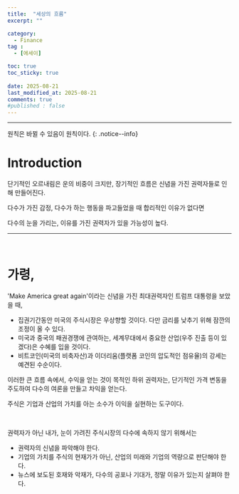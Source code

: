 ```yaml
---
title:  "세상의 흐름" 
excerpt: ""

category:
  - Finance
tag :
  - [에세이]

toc: true
toc_sticky: true
 
date: 2025-08-21
last_modified_at: 2025-08-21
comments: true
#published : false
---
```


---

원칙은 바뀔 수 있음이 원칙이다.
{: .notice--info}

# Introduction

단기적인 오르내림은 운의 비중이 크지만, 장기적인 흐름은 신념을 가진 권력자들로 인해 만들어진다.

다수가 가진 감정, 다수가 하는 행동을 파고들었을 때 합리적인 이유가 없다면

다수의 눈을 가리는, 이유를 가진 권력자가 있을 가능성이 높다.

---
<br>

# 가령,


'Make America great again'이라는 신념을 가진 최대권력자인 트럼프 대통령을 보았을 때,

- 집권기간동안 미국의 주식시장은 우상향할 것이다. 다만 금리를 낮추기 위해 잠깐의 조정이 올 수 있다.
- 미국과 중국의 패권경쟁에 관여하는, 세계무대에서 중요한 산업(우주 진출 등이 있겠다)은 수혜를 입을 것이다.
- 비트코인(미국의 비축자산)과 이더리움(플랫폼 코인의 압도적인 점유율)의 강세는 예견된 수순이다.

이러한 큰 흐름 속에서, 수익을 얻는 것이 목적인 하위 권력자는, 단기적인 가격 변동을 주도하여 다수의 여론을 만들고 차익을 얻는다.

주식은 기업과 산업의 가치를 아는 소수가 이익을 실현하는 도구이다. 

<br>

권력자가 아닌 내가, 눈이 가려진 주식시장의 다수에 속하지 않기 위해서는

- 권력자의 신념을 파악해야 한다.
- 기업의 가치를 주식의 현재가가 아닌, 산업의 미래와 기업의 역량으로 판단해야 한다.
- 뉴스에 보도된 호재와 악재가, 다수의 공포나 기대가, 정말 이유가 있는지 살펴야 한다.
